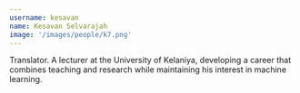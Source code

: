 ```yaml
---
username: kesavan
name: Kesavan Selvarajah
image: '/images/people/k7.png'
---
```

Translator. A lecturer at the University of Kelaniya, developing a career that combines teaching and research while maintaining his interest in machine learning.
